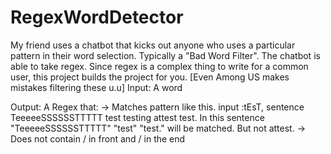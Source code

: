 ﻿# RegexWordDetector


My friend uses a chatbot that kicks out anyone who uses a particular pattern in their word selection. Typically a "Bad Word Filter". The chatbot is able to take regex. Since regex is a complex thing to write for a common user, this project builds the project for you.
\[Even Among US makes mistakes filtering these u.u]
Input: A word

Output: A Regex that:
  -> Matches pattern like this. input :tEsT, sentence  TeeeeeSSSSSSTTTTT test testing attest test. In this sentence "TeeeeeSSSSSSTTTTT" "test" "test." will be matched. But not   attest.
  -> Does not contain / in front and / in the end
